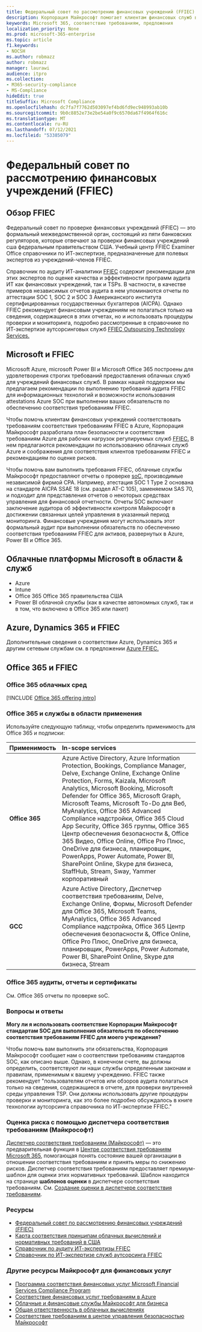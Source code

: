 ```yaml
---
title: Федеральный совет по рассмотрению финансовых учреждений (FFIEC)
description: Корпорация Майкрософт помогает клиентам финансовых служб выполнять требования аудита Федерального совета по проверке финансовых учреждений (FFIEC).
keywords: Microsoft 365, соответствие требованиям, предложения
localization_priority: None
ms.prod: microsoft-365-enterprise
ms.topic: article
f1.keywords:
- NOCSH
ms.author: robmazz
author: robmazz
manager: laurawi
audience: itpro
ms.collection:
- M365-security-compliance
- MS-Compliance
hideEdit: true
titleSuffix: Microsoft Compliance
ms.openlocfilehash: dc7fa7f7762d503097ef4bd6fd9ec948993ab10b
ms.sourcegitcommit: 9b0c8852e73e2be54a0f9c6570da67f4964f616c
ms.translationtype: MT
ms.contentlocale: ru-RU
ms.lasthandoff: 07/12/2021
ms.locfileid: "53385079"
---
```

# <a name="federal-financial-institutions-examination-council-ffiec"></a>Федеральный совет по рассмотрению финансовых учреждений (FFIEC)

## <a name="ffiec-overview"></a>Обзор FFIEC

Федеральный совет по проверке финансовых учреждений (FFIEC) — это формальный межведомственной орган, состоящий из пяти банковских регуляторов, которые отвечают за проверки финансовых учреждений сша федеральным правительством США. Учебный центр FFIEC Examiner Office справочники по ИТ-экспертизе, предназначенные для полевых экспертов из учреждений-членов FFIEC.

Справочник по аудиту ИТ-аналитики [FFIEC](https://ithandbook.ffiec.gov/it-booklets/audit.aspx) содержит рекомендации для этих экспертов по оценке качества и эффективности программ аудита ИТ как финансовых учреждений, так и TSPs. В частности, в качестве примеров независимых отчетов аудита в нем упоминаются отчеты по аттестации SOC 1, SOC 2 и SOC 3 Американского института сертифицированных государственных бухгалтеров (AICPA). Однако FFIEC рекомендует финансовым учреждениям не полагаться только на сведения, содержащиеся в этих отчетах, но и использовать процедуры проверки и мониторинга, подробно рассмотренные в справочнике по ИТ-экспертизе аутсорсинговых служб [FFIEC Outsourcing Technology Services.](https://ithandbook.ffiec.gov/it-booklets/outsourcing-technology-services.aspx)

## <a name="microsoft-and-ffiec"></a>Microsoft и FFIEC

Microsoft Azure, microsoft Power BI и Microsoft Office 365 построены для удовлетворения строгих требований предоставления облачных служб для учреждений финансовых служб. В рамках нашей поддержки мы предлагаем рекомендации по выполнению требований аудита FFIEC для информационных технологий и возможности использования attestations Azure SOC при выполнении ваших обязательств по обеспечению соответствия требованиям FFIEC.

Чтобы помочь клиентам финансовых учреждений соответствовать требованиям соответствия требованиям FFIEC в Azure, Корпорация Майкрософт разработала план безопасности и соответствия требованиям Azure для рабочих нагрузок регулируемых служб [FFIEC.](https://servicetrust.microsoft.com/ViewPage/FFIECBlueprint) В нем предлагаются рекомендации по использованию облачных служб Azure и соображения для соответствия клиентов требованиям FFIEC и рекомендациям по оценке рисков.

Чтобы помочь вам выполнить требования FFIEC, облачные службы Майкрософт предоставляют отчеты о проверке [soC,](offering-SOC.md) производимые независимой фирмой CPA. Например, атестация SOC 1 Type 2 основана на стандарте AICPA SSAE 18 (см. раздел AT-C 105), заменяемом SAS 70, и подходит для представления отчетов о некоторых средствах управления для финансовой отчетности. Отчеты SOC включают заключение аудитора об эффективности контроля Майкрософт в достижении связанных целей управления в указанный период мониторинга. Финансовые учреждения могут использовать этот формальный аудит при выполнении обязательств по обеспечению соответствия требованиям FFIEC для активов, развернутых в Azure, Power BI и Office 365.

## <a name="microsoft-in-scope-cloud-platforms--services"></a>Облачные платформы Microsoft в области & служб

- Azure
- Intune
- Office 365 Office 365 правительства США
- Power BI облачной службы (как в качестве автономных служб, так и в том, что включено в Office 365 или пакет)

## <a name="azure-dynamics-365-and-ffiec"></a>Azure, Dynamics 365 и FFIEC

Дополнительные сведения о соответствии Azure, Dynamics 365 и другим сетевым службам см. в предложении [Azure FFIEC.](/azure/compliance/offerings/offering-ffiec-us)

## <a name="office-365-and-ffiec"></a>Office 365 и FFIEC

### <a name="office-365-cloud-environments"></a>Office 365 облачных сред

[!INCLUDE [Office 365 offering intro](../includes/o365-offering-introduction.md)]

### <a name="office-365-applicability-and-in-scope-services"></a>Office 365 и службы в области применения

Используйте следующую таблицу, чтобы определить применимость для Office 365 и подписки:

| **Применимость** | **In-scope services** |
|:------------------|:----------------------|
| **Office 365** | Azure Active Directory, Azure Information Protection, Bookings, Compliance Manager, Delve, Exchange Online, Exchange Online Protection, Forms, Kaizala, Microsoft Analytics, Microsoft Booking, Microsoft Defender for Office 365, Microsoft Graph, Microsoft Teams, Microsoft To-Do для Веб, MyAnalytics, Office 365 Advanced Compliance надстройки, Office 365 Cloud App Security, Office 365 группы, Office 365 Центр обеспечения безопасности &, Office 365 Видео, Office Online, Office Pro Плюс, OneDrive для бизнеса, планировщик, PowerApps, Power Automate, Power BI, SharePoint Online, Skype для бизнеса, StaffHub, Stream, Sway, Yammer корпоративный |
| **GCC** | Azure Active Directory, Диспетчер соответствия требованиям, Delve, Exchange Online, Формы, Microsoft Defender для Office 365, Microsoft Teams, MyAnalytics, Office 365 Advanced Compliance надстройка, Office 365 Центр обеспечения безопасности &, Office Online, Office Pro Плюс, OneDrive для бизнеса, планировщик, PowerApps, Power Automate, Power BI, SharePoint Online, Skype для бизнеса, Stream |

### <a name="office-365-audits-reports-and-certificates"></a>Office 365 аудиты, отчеты и сертификаты

См. Office 365 отчеты по проверке soC.

### <a name="frequently-asked-questions"></a>Вопросы и ответы

**Могу ли я использовать соответствие Корпорации Майкрософт стандартам SOC для выполнения обязательств по обеспечению соответствия требованиям FFIEC для моего учреждения?**

Чтобы помочь вам выполнить эти обязательства, Корпорация Майкрософт сообщает нам о соответствии требованиям стандартов SOC, как описано выше. Однако, в конечном счете, вы должны определить, соответствуют ли наши службы определенным законам и правилам, применимым к вашему учреждению. FFIEC также рекомендует "пользователям отчетов или обзоров аудита полагаться только на сведения, содержащиеся в отчете, для проверки внутренней среды управления TSP. Они должны использовать другие процедуры проверки и [](https://ithandbook.ffiec.gov/it-booklets/outsourcing-technology-services.aspx) мониторинга, как это более подробно обсуждалось в книге технологии аутсорсинга справочника по ИТ-экспертизе FFIEC."

### <a name="use-microsoft-compliance-manager-to-assess-your-risk"></a>Оценка риска с помощью диспетчера соответствия требованиям (Майкрософт)

[Диспетчер соответствия требованиям (Майкрософт)](/microsoft-365/compliance/compliance-manager) — это предварительная функция в [Центре соответствия требованиям Microsoft 365](/microsoft-365/compliance/microsoft-365-compliance-center), помогающая понять состояние вашей организации в отношении соответствия требованиям и принять меры по снижению рисков. Диспетчер соответствия требованиям предоставляет премиум-шаблон для оценки этих нормативных требований. Шаблон находится на странице **шаблонов оценки** в диспетчере соответствия требованиям. См. [Создание оценки в диспетчере соответствия требованиям](/microsoft-365/compliance/compliance-manager-assessments).

### <a name="resources"></a>Ресурсы

- [Федеральный совет по рассмотрению финансовых учреждений (FFIEC)](https://www.ffiec.gov/)
- [Карта соответствия принципам облачных вычислений и нормативных требований в США](https://servicetrust.microsoft.com/ViewPage/TrustDocuments?command=Download&downloadType=Document&downloadId=5b483567-00b0-4d86-96ae-ee887dadb61c&docTab=6d000410-c9e9-11e7-9a91-892aae8839ad_Compliance_Guides)
- [Справочник по аудиту ИТ-экспертизы FFIEC](https://ithandbook.ffiec.gov/it-booklets/audit.aspx)
- [Справочник по ИТ-экспертизе служб аутсорсинга FFIEC](https://ithandbook.ffiec.gov/it-booklets/outsourcing-technology-services.aspx)

### <a name="other-microsoft-resources-for-financial-services"></a>Другие ресурсы Майкрософт для финансовых услуг

- [Программа соответствия финансовых услуг Microsoft Financial Services Compliance Program](https://www.microsoft.com/download/details.aspx?id=55332)
- [Соответствие финансовых услуг требованиям в Azure](https://azure.microsoft.com/resources/videos/azurecon-2015-financial-services-compliance-in-azure/)
- [Облачные и финансовые службы Майкрософт для бизнеса](https://servicetrust.microsoft.com/viewpage/financialservicesoverview)
- [Общая ответственность в облачных вычислениях](https://aka.ms/sharedresponsibility)
- [Соответствие требованиям в центре управления безопасностью Майкрософт](https://www.microsoft.com/trust-center/compliance/compliance-overview)

